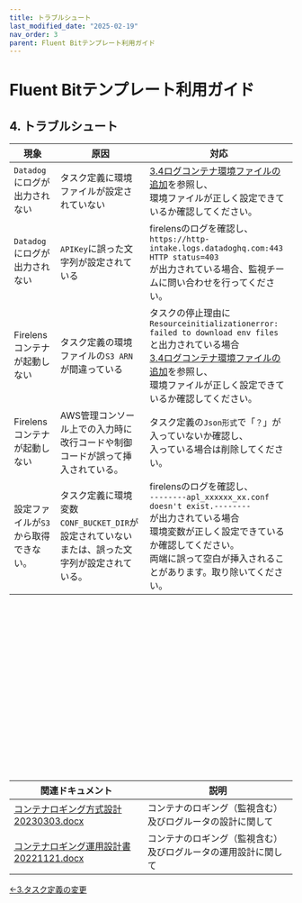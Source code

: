 ```yaml
---
title: トラブルシュート
last_modified_date: "2025-02-19"
nav_order: 3
parent: Fluent Bitテンプレート利用ガイド
---
```


# Fluent Bitテンプレート利用ガイド

## 4. トラブルシュート

| 現象 | 原因 | 対応 |
| ------ | ------ | ------ |
| `Datadog`にログが出力されない | タスク定義に環境ファイルが設定されていない | [3.4ログコンテナ環境ファイルの追加](/fluentbit/firelens.html#3-4firelensコンテナに環境ファイルを追加)を参照し、<br>環境ファイルが正しく設定できているか確認してください。 |
| `Datadog`にログが出力されない | `APIKey`に誤った文字列が設定されている | firelensのログを確認し、<br>`https://http-intake.logs.datadoghq.com:443 HTTP status=403`<br>が出力されている場合、監視チームに問い合わせを行ってください。 |
| Firelensコンテナが起動しない | タスク定義の環境ファイルの`S3 ARN`が間違っている | タスクの停止理由に<br>`Resourceinitializationerror: failed to download env files`<br>と出力されている場合<br>[3.4ログコンテナ環境ファイルの追加](/fluentbit/firelens.html#3-4firelensコンテナに環境ファイルを追加)を参照し、<br>環境ファイルが正しく設定できているか確認してください。 |
| Firelensコンテナが起動しない | AWS管理コンソール上での入力時に改行コードや制御コードが誤って挿入されている。 | タスク定義の`Json形式`で「`？`」が入っていないか確認し、<br>入っている場合は削除してください。 |
| 設定ファイルが`S3`から取得できない。 | タスク定義に環境変数`CONF_BUCKET_DIR`が設定されていないまたは、誤った文字列が設定されている。 | firelensのログを確認し、<br>`--------apl_xxxxxx_xx.conf doesn't exist.--------`<br>が出力されている場合<br>環境変数が正しく設定できているか確認してください。<br>両端に誤って空白が挿入されることがあります。取り除いてください。 |


<br><br>

<p style="margin-top: 20em"></p>  

| 関連ドキュメント | 説明 | 
| ------ | ------ |
| [コンテナロギング方式設計20230303.docx](/files/基本設計書/コンテナロギング方式設計20230303.docx) | コンテナのロギング（監視含む）及びログルータの設計に関して | 
| [コンテナロギング運用設計書20221121.docx](/files/基本設計書/コンテナロギング運用設計書20221121.docx) | コンテナのロギング（監視含む）及びログルータの運用設計に関して |  

<div style="display: flex; justify-content: space-between;">
  <div style="text-align: center;">
    <a href="/deploy/fluentbit/firelens">←3.タスク定義の変更</a>
  </div>
  <div style="text-align: center;">
　
  </div>
</div>
